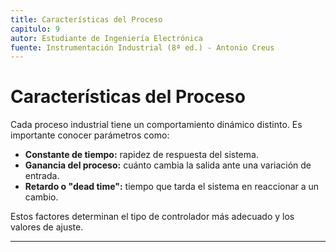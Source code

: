 ```yaml
---
title: Características del Proceso
capitulo: 9
autor: Estudiante de Ingeniería Electrónica
fuente: Instrumentación Industrial (8ª ed.) - Antonio Creus
---
```


# Características del Proceso

Cada proceso industrial tiene un comportamiento dinámico distinto. Es importante conocer parámetros como:

- **Constante de tiempo:** rapidez de respuesta del sistema.  
- **Ganancia del proceso:** cuánto cambia la salida ante una variación de entrada.  
- **Retardo o "dead time":** tiempo que tarda el sistema en reaccionar a un cambio.

Estos factores determinan el tipo de controlador más adecuado y los valores de ajuste.

---
